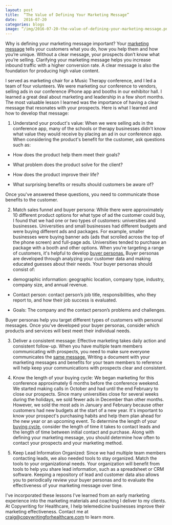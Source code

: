 ```yaml
---
layout: post
title:  “The Value of Defining Your Marketing Message”
date:   2016-07-20
categories: blogs
image: “/img/2016-07-20-the-value-of-defining-your-marketing-message.png”
---
```



Why is defining your marketing message important? Your [marketing message](http://nonprofitanswerguide.org/faq/marketing-communications/how-are-key-messages-developed/) tells your customers what you do, how you help them and how you’re unique. Without a clear message, your prospects don’t know what you’re selling. Clarifying your marketing message helps you increase inbound traffic with a higher conversion rate. A clear message is also the foundation for producing high value content. 

I served as marketing chair for a Music Therapy conference, and I led a team of four volunteers. We were marketing our conference to vendors, selling ads in our conference iPhone app and booths in our exhibitor hall. I learned a great deal about marketing and leadership in a few short months. The most valuable lesson I learned was the importance of having a clear message that resonates with your prospects. Here is what I learned and how to develop that message:

1. Understand your product's value: When we were selling ads in the conference app, many of the schools or therapy businesses didn't know what value  they would receive by placing an ad in our conference app. When considering the product's benefit for the customer, ask questions such as:

* How does the product help them meet their goals?

* What problem does the product solve for the client?

* How does the product improve their life?

* What surprising benefits or results should customers be aware of?

Once you've answered these questions, you need to communicate those benefits to the customer.

2. Match sales funnel and buyer persona: While there were approximately 10 different product options for what type of ad the customer could buy, I found that we had one or two types of customers: universities and businesses. Universities and small businesses had different budgets and were buying different ads and packages. For example, smaller businesses were buying banner ads (ads that scrolled across the top of the phone screen) and full-page ads. Universities tended to purchase an package with a booth  and other options. 
When you're targeting a range of customers, it's helpful to develop [buyer personas.](http://blog.hubspot.com/marketing/buyer-persona-definition-under-100-sr#sm.00019svwerdxsfc211wvsmaf1m5nn) Buyer personas are developed through analyzing your customer data and making educated guesses about their needs. Your buyer personas should consist of:

* demographic information: geographic location, company type, industry, company size, and annual revenue.

* Contact person: contact person’s job title, responsibilities, who they report to, and how their job success is evaluated.

* Goals: The company and the contact person’s problems and challenges.

Buyer personas help you target different types of customers with personal messages. Once you've developed your buyer personas, consider which products and services will best meet their individual needs.

3. Deliver a consistent message: Effective marketing takes daily action and consistent follow-up. When you have multiple team members communicating with prospects, you need to make sure everyone communicates the [same message.](http://www.ourcommunity.com.au/marketing/marketing_article.jsp?articleId=1929)
 Writing a document with your marketing messages and benefits for your team members to reference will help keep your communications with prospects clear and consistent. 

4. Know the length of your buying cycle: We began marketing for this conference approximately 6 months before the conference weekend. We started making calls in October and had until the end February to close our prospects. Since many universities close for several weeks during the holidays, we sold fewer ads in December than other months. However, we sold the most ads in January and February because other customers had new budgets at the start of a new year. It's important to know your prospect's purchasing habits and help them plan ahead for the new year or an upcoming event. To determine the length of your [buying cycle](http://www.19oaks.com/blog/how-to-determine-the-length-of-your-sales-cycle), consider the length of time it takes to contact leads and the length of time between initial contact and purchase. Along with defining your marketing message, you should determine how often to contact your prospects and your marketing method.

5. Keep Lead Information Organized: Since we had multiple team members contacting leads, we also needed tools to stay organized. Match the tools to your organizational needs. Your organization will benefit from tools to help you share lead information, such as a spreadsheet or CRM software. Keeping a repository of lead and customer data also allows you to periodically review your buyer personas and to evaluate the effectiveness of your marketing message over time.

I've incorporated these lessons I’ve learned from an early marketing experience into the marketing materials and coaching I deliver to my clients. At Copywriting for Healthcare, I help telemedicine businesses improve their marketing effectiveness. Contact me at craig@copywritingforhealthcare.com to learn more.